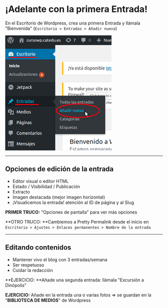 # ¡Adelante con la primera Entrada!

En el Escritorio de Wordpress, crea una primera Entrada y llámala "Bienvenida" \(`Escritorio > Entradas > Añadir nueva`\)

![](/assets/import.png)

---

## Opciones de edición de la entrada

* Editor visual o editor HTML
* Estado / Visibilidad / Publicación
* Extracto
* Imagen destacada \(mejor imagen horizontal\)
* ¡Visualicemos la entrada! atención al ID de página y al Slug

**PRIMER TRUCO:** "Opciones de pantalla" para ver más opciones

**OTRO TRUCO: **Cambiemos a Pretty Permalink desde el inicio en `Escritorio > Ajustes > Enlaces permanentes > Nombre de la entrada`

---

## Editando contenidos

* Mantener vivo el blog con 3 entradas/semana
* Ser respetuoso
* Cuidar la redacción

**EJERCICIO: **Añade una segunda entrada: llámala "Excursión a Dinópolis"

**EJERCICIO:** Añade en la entrada una o varias fotos =&gt; se guardan en la "**BIBLIOTECA DE MEDIOS**" de Wordpress


